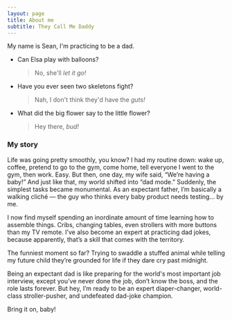 ```yaml
---
layout: page
title: About me
subtitle: They Call Me Daddy
---
```


My name is Sean, I'm practicing to be a dad. 

- Can Elsa play with balloons?
  > No, she'll *let it go!*
- Have you ever seen two skeletons fight?
  >Nah, I don't think they'd have the *guts!*
- What did the big flower say to the little flower?
  >Hey there, *bud!*

### My story
Life was going pretty smoothly, you know? I had my routine down: wake up, coffee, pretend to go to the gym, come home, tell everyone I went to the gym, then work. Easy. But then, one day, my wife said, “We’re having a baby!” And just like that, my world shifted into “dad mode.” Suddenly, the simplest tasks became monumental. As an expectant father, I’m basically a walking cliché — the guy who thinks every baby product needs testing... by me.

I now find myself spending an inordinate amount of time learning how to assemble things. Cribs, changing tables, even strollers with more buttons than my TV remote. I’ve also become an expert at practicing dad jokes, because apparently, that’s a skill that comes with the territory.

The funniest moment so far? Trying to swaddle a stuffed animal while telling my future child they’re grounded for life if they dare cry past midnight.

Being an expectant dad is like preparing for the world's most important job interview, except you’ve never done the job, don’t know the boss, and the role lasts forever. But hey, I’m ready to be an expert diaper-changer, world-class stroller-pusher, and undefeated dad-joke champion.

Bring it on, baby!

